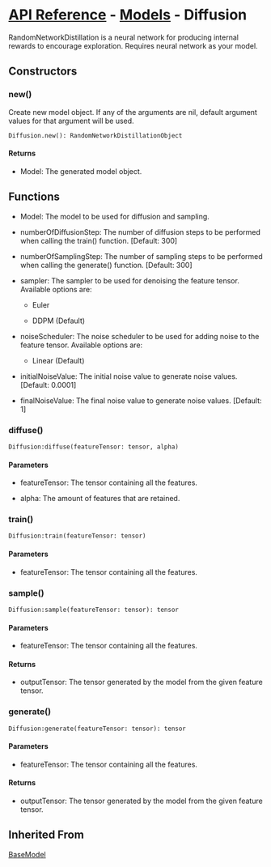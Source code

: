 # [API Reference](../../API.md) - [Models](../Models.md) - Diffusion

RandomNetworkDistillation is a neural network for producing internal rewards to encourage exploration. Requires neural network as your model.

## Constructors

### new()

Create new model object. If any of the arguments are nil, default argument values for that argument will be used.

```
Diffusion.new(): RandomNetworkDistillationObject
```

#### Returns

* Model: The generated model object.

## Functions

* Model: The model to be used for diffusion and sampling.

* numberOfDiffusionStep: The number of diffusion steps to be performed when calling the train() function. [Default: 300]

* numberOfSamplingStep: The number of sampling steps to be performed when calling the generate() function. [Default: 300]

* sampler: The sampler to be used for denoising the feature tensor. Available options are:

    * Euler
    
    * DDPM (Default)

* noiseScheduler: The noise scheduler to be used for adding noise to the feature tensor. Available options are:

    * Linear (Default)

* initialNoiseValue: The initial noise value to generate noise values. [Default: 0.0001]

* finalNoiseValue: The final noise value to generate noise values.  [Default: 1]

### diffuse()

```
Diffusion:diffuse(featureTensor: tensor, alpha)
```
#### Parameters

* featureTensor: The tensor containing all the features.

* alpha: The amount of features that are retained.

### train()

```
Diffusion:train(featureTensor: tensor)
```
#### Parameters

* featureTensor: The tensor containing all the features.

### sample()

```
Diffusion:sample(featureTensor: tensor): tensor
```

#### Parameters

* featureTensor: The tensor containing all the features.

#### Returns

* outputTensor: The tensor generated by the model from the given feature tensor.

### generate()

```
Diffusion:generate(featureTensor: tensor): tensor
```

#### Parameters

* featureTensor: The tensor containing all the features.

#### Returns

* outputTensor: The tensor generated by the model from the given feature tensor.

## Inherited From

[BaseModel](BaseModel.md)